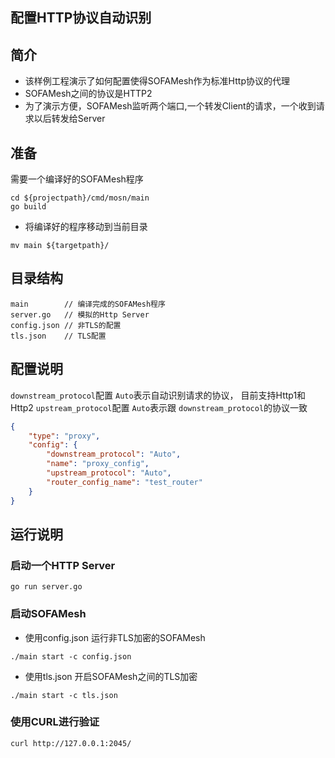 ## 配置HTTP协议自动识别

## 简介

+ 该样例工程演示了如何配置使得SOFAMesh作为标准Http协议的代理
+ SOFAMesh之间的协议是HTTP2
+ 为了演示方便，SOFAMesh监听两个端口,一个转发Client的请求，一个收到请求以后转发给Server

## 准备

需要一个编译好的SOFAMesh程序
```
cd ${projectpath}/cmd/mosn/main
go build
```

+ 将编译好的程序移动到当前目录

```
mv main ${targetpath}/
```

## 目录结构

```
main        // 编译完成的SOFAMesh程序
server.go   // 模拟的Http Server
config.json // 非TLS的配置
tls.json    // TLS配置
```

## 配置说明
`downstream_protocol`配置 `Auto`表示自动识别请求的协议， 目前支持Http1和Http2
`upstream_protocol`配置 `Auto`表示跟 `downstream_protocol`的协议一致
```json
{
	"type": "proxy",
	"config": {
		"downstream_protocol": "Auto",
		"name": "proxy_config",
		"upstream_protocol": "Auto",
		"router_config_name": "test_router"
	}
}
```

## 运行说明

### 启动一个HTTP Server

```
go run server.go
```

### 启动SOFAMesh

+ 使用config.json 运行非TLS加密的SOFAMesh

```
./main start -c config.json
```

+ 使用tls.json 开启SOFAMesh之间的TLS加密

```
./main start -c tls.json
```


### 使用CURL进行验证

```
curl http://127.0.0.1:2045/
```
